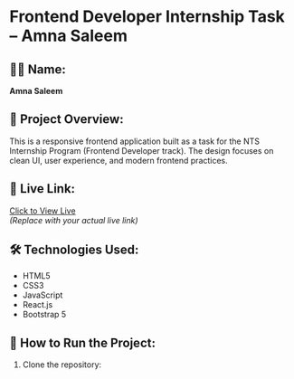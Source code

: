 # Frontend Developer Internship Task – Amna Saleem

## 👩‍💻 Name:
**Amna Saleem**

## 📌 Project Overview:
This is a responsive frontend application built as a task for the NTS Internship Program (Frontend Developer track). The design focuses on clean UI, user experience, and modern frontend practices.

## 🚀 Live Link:
[Click to View Live](https://your-live-site-link.netlify.app)  
*(Replace with your actual live link)*

## 🛠 Technologies Used:
- HTML5
- CSS3
- JavaScript
- React.js
- Bootstrap 5

## 📂 How to Run the Project:
1. Clone the repository:
